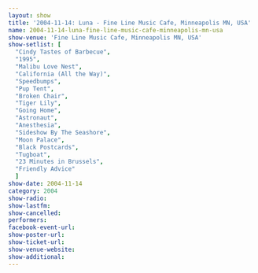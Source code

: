 ```yaml
---
layout: show
title: '2004-11-14: Luna - Fine Line Music Cafe, Minneapolis MN, USA'
name: 2004-11-14-luna-fine-line-music-cafe-minneapolis-mn-usa
show-venue: 'Fine Line Music Cafe, Minneapolis MN, USA'
show-setlist: [
  "Cindy Tastes of Barbecue",
  "1995",
  "Malibu Love Nest",
  "California (All the Way)",
  "Speedbumps",
  "Pup Tent",
  "Broken Chair",
  "Tiger Lily",
  "Going Home",
  "Astronaut",
  "Anesthesia",
  "Sideshow By The Seashore",
  "Moon Palace",
  "Black Postcards",
  "Tugboat",
  "23 Minutes in Brussels",
  "Friendly Advice"
  ]
show-date: 2004-11-14
category: 2004
show-radio: 
show-lastfm: 
show-cancelled: 
performers: 
facebook-event-url: 
show-poster-url: 
show-ticket-url: 
show-venue-website: 
show-additional: 
---
```


